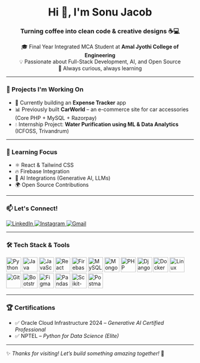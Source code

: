 <h1 align="center">Hi 👋, I'm Sonu Jacob</h1>
<h3 align="center">Turning coffee into clean code & creative designs ☕💻</h3>

<p align="center">
  🎓 Final Year Integrated MCA Student at <strong>Amal Jyothi College of Engineering</strong> <br>
  💡 Passionate about Full-Stack Development, AI, and Open Source <br>
  🚀 Always curious, always learning
</p>

---

### 🚀 Projects I'm Working On
- 🧾 Currently building an **Expense Tracker** app
- 📊 Previously built **CarWorld** – an e-commerce site for car accessories (Core PHP + MySQL + Razorpay)
- 💧 Internship Project: **Water Purification using ML & Data Analytics** (ICFOSS, Trivandrum)

---

### 🌱 Learning Focus
- ⚛️ React & Tailwind CSS
- 🔥 Firebase Integration
- 🤖 AI Integrations (Generative AI, LLMs)
- 🌍 Open Source Contributions

---

### 📫 Let's Connect!
<p align="left">
  <a href="https://linkedin.com/in/sonujacob" target="blank">
    <img src="https://img.shields.io/badge/LinkedIn-blue?style=flat&logo=linkedin" alt="LinkedIn" />
  </a>
  <a href="https://instagram.com/_sonu_jacob_" target="blank">
    <img src="https://img.shields.io/badge/Instagram-E4405F?style=flat&logo=instagram&logoColor=white" alt="Instagram" />
  </a>
  <a href="mailto:sonujacobjoseph@gmail.com">
    <img src="https://img.shields.io/badge/Gmail-D14836?style=flat&logo=gmail&logoColor=white" alt="Gmail" />
  </a>
</p>

---

### 🛠️ Tech Stack & Tools
<p align="left">
  <img src="https://cdn.jsdelivr.net/gh/devicons/devicon/icons/python/python-original.svg" width="40" title="Python"/>
  <img src="https://cdn.jsdelivr.net/gh/devicons/devicon/icons/java/java-original.svg" width="40" title="Java"/>
  <img src="https://cdn.jsdelivr.net/gh/devicons/devicon/icons/javascript/javascript-original.svg" width="40" title="JavaScript"/>
  <img src="https://cdn.jsdelivr.net/gh/devicons/devicon/icons/react/react-original.svg" width="40" title="React"/>
  <img src="https://cdn.jsdelivr.net/gh/devicons/devicon/icons/firebase/firebase-plain.svg" width="40" title="Firebase"/>
  <img src="https://cdn.jsdelivr.net/gh/devicons/devicon/icons/mysql/mysql-original-wordmark.svg" width="40" title="MySQL"/>
  <img src="https://cdn.jsdelivr.net/gh/devicons/devicon/icons/mongodb/mongodb-original.svg" width="40" title="MongoDB"/>
  <img src="https://cdn.jsdelivr.net/gh/devicons/devicon/icons/php/php-original.svg" width="40" title="PHP"/>
  <img src="https://cdn.jsdelivr.net/gh/devicons/devicon/icons/django/django-original.svg" width="40" title="Django"/>
  <img src="https://cdn.jsdelivr.net/gh/devicons/devicon/icons/docker/docker-original-wordmark.svg" width="40" title="Docker"/>
  <img src="https://cdn.jsdelivr.net/gh/devicons/devicon/icons/linux/linux-original.svg" width="40" title="Linux"/>
  <img src="https://cdn.jsdelivr.net/gh/devicons/devicon/icons/git/git-original.svg" width="40" title="Git"/>
  <img src="https://cdn.jsdelivr.net/gh/devicons/devicon/icons/bootstrap/bootstrap-plain-wordmark.svg" width="40" title="Bootstrap"/>
  <img src="https://cdn.jsdelivr.net/gh/devicons/devicon/icons/figma/figma-original.svg" width="40" title="Figma"/>
  <img src="https://cdn.jsdelivr.net/gh/devicons/devicon/icons/pandas/pandas-original.svg" width="40" title="Pandas"/>
  <img src="https://upload.wikimedia.org/wikipedia/commons/0/05/Scikit_learn_logo_small.svg" width="40" title="Scikit-learn"/>
  <img src="https://www.vectorlogo.zone/logos/getpostman/getpostman-icon.svg" width="40" title="Postman"/>
</p>

---

### 🏆 Certifications
- ✅ Oracle Cloud Infrastructure 2024 – *Generative AI Certified Professional*
- ✅ NPTEL – *Python for Data Science (Elite)*

---

✨ *Thanks for visiting! Let’s build something amazing together!* 🚀
